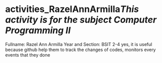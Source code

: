 # activities_RazelAnnArmilla*****This activity is for the subject Computer Programming II***** 
Fullname: Razel Ann Armilla 
 Year and Section: BSIT 2-4
 yes, it is useful because github help them to track the changes of codes, monitors every events that they done
